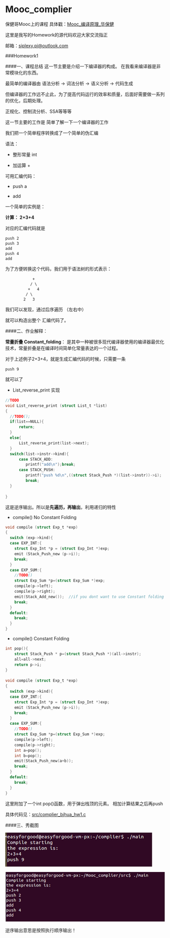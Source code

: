 # Mooc_complier




保健哥Mooc上的课程 具体戳：[Mooc_编译原理_华保健](http://mooc.study.163.com/learn/USTC-1000002001#/learn/announce)

这里是我写的Homework的源代码欢迎大家交流指正

邮箱：siplexy.pi@outlook.com

###Homework1

####一、课程总结
这一节主要是介绍一下编译器的构成。
在我看来编译器是非常模块化的东西。

最简单的编译器由  语法分析 -> 词法分析 -> 语义分析 -> 代码生成

但编译器的工作远不止此，为了提高代码运行的效率和质量，后面好需要做一系列的优化，后期处理。

正规化、控制流分析、SSA等等等


这一节主要的工作是 简单了解一下一个编译器的工作

我们把一个简单程序转换成了一个简单的伪汇编

语法：

- 整形常量  int 

- 加运算   +

可用汇编代码：

- push a

- add

一个简单的实例是：

  **计算：  2+3+4**

对应的汇编代码就是

    push 2
    push 3
    add
    push 4
    add

为了方便转换这个代码，我们用于语法树的形式表示：

                +
               / \
              +   4
             / \
            2   3

我们可以发现，通过后序遍历 （左右中）

就可以构造出整个 汇编代码了。





####二、作业解释：

**常量折叠 Constant_folding**：
是其中一种被很多现代编译器使用的编译器最优化技术，常量折叠是在编译时间简单化常量表达的一个过程。

对于上述例子2+3+4，就是生成汇编代码的时候，只需要一条 

    push 9
    

就可以了

- List_reverse_print 实现

``` c
//TODO
void List_reverse_print (struct List_t *list)
{
  //TODO();
  if(list==NULL){
      return;
  }
  else{
      List_reverse_print(list->next);
  }
  switch(list->instr->kind){
      case STACK_ADD:
         printf("add\n");break;
      case STACK_PUSH:
         printf("push %d\n",((struct Stack_Push *)(list->instr))->i);
         break;
  }
  
}
```

这是逆序输出。所以是**先遍历，再输出**，利用递归的特性

- compile() No Constant Folding

``` c
void compile (struct Exp_t *exp)
{
  switch (exp->kind){
  case EXP_INT:{
    struct Exp_Int *p = (struct Exp_Int *)exp;
    emit (Stack_Push_new (p->i));
    break;
  }
  case EXP_SUM:{
    //TODO()
    struct Exp_Sum *p=(struct Exp_Sum *)exp;
    compile(p->left);
    compile(p->right);
    emit(Stack_Add_new());  //if you dont want to use Constant folding
    break;
  }
  default:
    break;
  }
}
```

- compile() Constant Folding

``` c
int pop(){
    struct Stack_Push * p=(struct Stack_Push *)(all->instr);
    all=all->next;
    return p->i;
}

void compile (struct Exp_t *exp)
{
  switch (exp->kind){
  case EXP_INT:{
    struct Exp_Int *p = (struct Exp_Int *)exp;
    emit (Stack_Push_new (p->i));
    break;
  }
  case EXP_SUM:{
    //TODO()
    struct Exp_Sum *p=(struct Exp_Sum *)exp;
    compile(p->left);
    compile(p->right);
    int a=pop();
    int b=pop();
    emit(Stack_Push_new(a+b));
    break;
  }
  default:
    break;
  }
}
```
这里附加了一个int pop()函数，用于弹出栈顶的元素。
相加计算结果之后再push



具体代码见：[src/complier_bjhua_hw1.c](https://github.com/easyforgood/Mooc_complier/blob/master/src/complier_bjhua_hw1.c) 

####三、秀截图

![pic](https://raw.githubusercontent.com/easyforgood/Mooc_complier/master/pic/lab1/1.jpg)

![pic](https://raw.githubusercontent.com/easyforgood/Mooc_complier/master/pic/lab1/3.jpg)

逆序输出意思是按照执行顺序输出！

